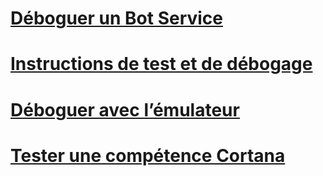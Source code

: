 # [Déboguer un Bot Service](../bot-service-debug-bot.md)
# [Instructions de test et de débogage](../v4sdk/bot-builder-testing-debugging.md)
# [Déboguer avec l’émulateur](../bot-service-debug-emulator.md)
# [Tester une compétence Cortana](../bot-service-debug-cortana-skill.md)
